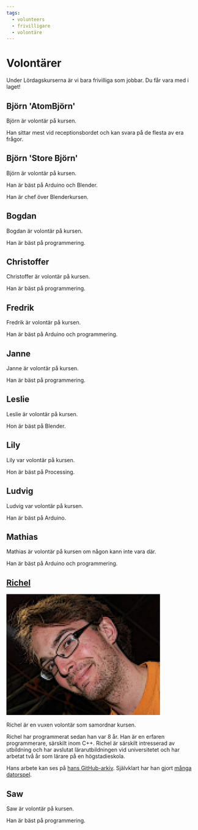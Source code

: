 ```yaml
---
tags:
  - volunteers
  - frivilligare
  - volontäre
---
```


# Volontärer

Under Lördagskurserna är vi bara frivilliga som jobbar.
Du får vara med i laget!

## Björn 'AtomBjörn'

Björn är volontär på kursen.

Han sittar mest vid receptionsbordet
och kan svara på de flesta av era frågor.

## Björn 'Store Björn'

Björn är volontär på kursen.

Han är bäst på Arduino och Blender.

Han är chef över Blenderkursen.

## Bogdan

Bogdan är volontär på kursen.

Han är bäst på programmering.

## Christoffer

Christoffer är volontär på kursen.

Han är bäst på programmering.

## Fredrik

Fredrik är volontär på kursen.

Han är bäst på Arduino och programmering.

## Janne

Janne är volontär på kursen.

Han är bäst på programmering.

## Leslie

Leslie är volontär på kursen.

Hon är bäst på Blender.

## Lily

Lily var volontär på kursen.

Hon är bäst på Processing.

## Ludvig

Ludvig var volontär på kursen.

Han är bäst på Arduino.

## Mathias

Mathias är volontär på kursen om någon kann inte vara där.

Han är bäst på Arduino och programmering.

## [Richel](https://github.com/richelbilderbeek)

![Richel](pics/richelbilderbeek.png)

Richel är en vuxen volontär som samordnar kursen.

Richel har programmerat sedan han var 8 år.
Han är en erfaren programmerare, särskilt inom C++.
Richel är särskilt intresserad av utbildning och har
avslutat lärarutbildningen vid universitetet och har arbetat två år som
lärare på en högstadieskola.

Hans arbete kan ses på
[hans GitHub-arkiv](https://github.com/richelbilderbeek?tab=repositories).
Självklart har han gjort [många datorspel](https://github.com/richelbilderbeek/games).

## Saw

Saw är volontär på kursen.

Han är bäst på programmering.
